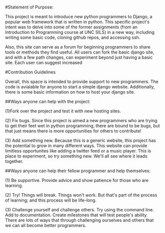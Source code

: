 #Statement of Purpose:

This project is meant to introduce new python programmers to Django, a popular web framework that is written in python. This specific project's intent was to delve into some of the former assignments (from an Introduction to Programming course at UNC SILS) in a new way, including writing some basic code, cloning github repos, and accessing ssh. 

Also, this site can serve as a forum for beginning programmers to share tools or methods they find useful.  All users can fork the basic django site, and with a few path changes, can experiment beyond just having a basic site.  Each user can suggest increased 

#Contribution Guidelines

Overall, this space is intended to provide support to new programmers.  The code is avialable for anyone to start a simple django website. Additionally, there is some basic information on how to host your django site. 

##Ways anyone can help with the project:

(1)Fork over the project and test it with new hosting sites.

(2) Fix bugs. Since this project is aimed a new programmers who are trying to get their feet wet in python programming, there are bound to be bugs, but that just means there is more opportunities for others to contribute!

(3) Add something new. Because this is a generic website, this project has the potential to grow in many different ways. This website can provide limitless opportunites like adding a twitter feed or a music player. This is place to experiment, so try something new. We'll all see where it leads together. 

##Ways anyone can help their fellow programmer and help themselves:

(1) Be supportive. Provide advice and show patience for those who are learning.

(2) Try! Things will break. Things won't work. But that's part of the process of learning; and this process will be life-long. 

(3) Challenge yourself and challenge others.  Try using the command line. Add to documentation. Create milestones that will test people's ability.  There are lots of ways that through challenging ourselves and others that we can all become better programmers. 



